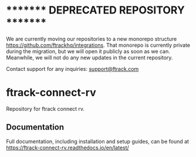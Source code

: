 # ******* DEPRECATED REPOSITORY *******
We are currently moving our repositories to a new monorepo structure <https://github.com/ftrackhq/integrations>. 
That monorepo is currently private during the migration, but we will open it
publicly as soon as we can.
Meanwhile, we will not do any new updates in the current repository.

Contact support for any inquiries: [support@ftrack.com](mailto:support@ftrack.com)

# ftrack-connect-rv

Repository for ftrack connect rv.

## Documentation

Full documentation, including installation and setup guides, can be
found at <https://ftrack-connect-rv.readthedocs.io/en/latest/>

